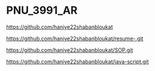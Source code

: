 # PNU_3991_AR

https://github.com/haniye22shabanbloukat

https://github.com/haniye22shabanbloukat/resume-.git

https://github.com/haniye22shabanbloukat/SOP.git 

https://github.com/haniye22shabanbloukat/java-script.git
